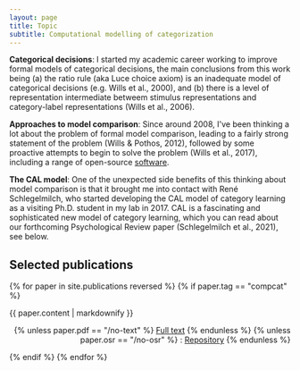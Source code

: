 ```yaml
---
layout: page
title: Topic
subtitle: Computational modelling of categorization
---
```


**Categorical decisions**: I started my academic career working to improve formal models of categorical decisions, the main conclusions from this work being (a) the ratio rule (aka Luce choice axiom) is an inadequate model of categorical decisions (e.g. Wills et al., 2000), and (b) there is a level of representation intermediate betweem stimulus representations and category-label representations (Wills et al., 2006).

**Approaches to model comparison**: Since around 2008, I've been thinking a lot about the problem of formal model comparison, leading to a fairly strong statement of the problem (Wills & Pothos, 2012), followed by some proactive attempts to begin to solve the problem (Wills et al., 2017), including a range of open-source [software](/software).

**The CAL model**: One of the unexpected side benefits of this thinking about model comparison is that it brought me into contact with René Schlegelmilch, who started developing the CAL model of category learning as a visiting Ph.D. student in my lab in 2017. CAL is a fascinating and sophisticated new model of category learning, which you can read about our forthcoming Psychological Review paper (Schlegelmilch et al., 2021), see below. 


## Selected publications

{% for paper in site.publications reversed %}
  {% if paper.tag == "compcat" %}
  <p>{{ paper.content | markdownify }}
  <div align="right">
  {% unless paper.pdf == "/no-text" %}
  <a href="{{ paper.pdf }}">Full text</a>
  {% endunless %}
  {% unless paper.osr == "/no-osr" %}
   : <a href="{{ paper.osr }}">Repository</a>
  {% endunless %}
  </div>
  </p>
  {% endif %} 
{% endfor %}
